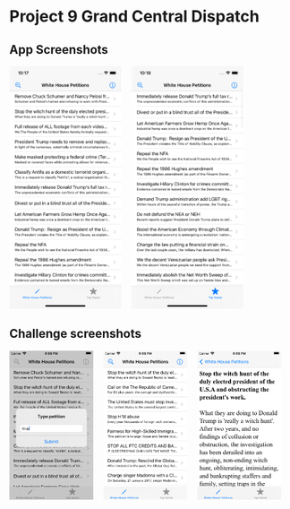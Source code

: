 # Project 9 Grand Central Dispatch
<p>

## App Screenshots
<img src= "/Project9/screenshots/1.png" width = "200">&emsp;
<img src= "/Project9/screenshots/2.png" width = "200">&emsp;

## Challenge screenshots
<img src= "/Project9/screenshots/challenges/4.png" width = "150">&emsp;
<img src= "/Project9/screenshots/challenges/5.png" width = "150">&emsp;
<img src= "/Project9/screenshots/challenges/6.png" width = "150">&emsp;
</p>


